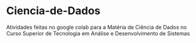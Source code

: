 # Ciencia-de-Dados
Atividades feitas no google colab para a Matéria de Ciência de Dados no Curso Superior de Tecnologia em Análise e Desenvolvimento de Sistemas
